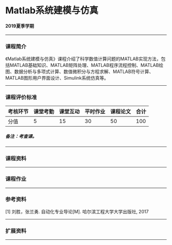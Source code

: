 # Matlab系统建模与仿真

#### 2019夏季学期

---

### 课程简介

《Matlab系统建模与仿真》课程介绍了科学数值计算问题的MATLAB实现方法，包括MATLAB基础知识、MATLAB矩阵处理、MATLAB程序流程控制、MATLAB绘图、数据分析与多项式计算、数值微积分与方程求解、MATLAB符号计算、MATLAB图形用户界面设计、Simulink系统仿真等。

---

### 课程评价标准

|考核环节 | 课堂考勤 | 课堂互动 | 平时作业 | 课程论文 |合计|
|---|---|---|---|---|---|
|分值| 5| 15|30|50|100|



##### 备注：考查课。 

---

### 课程资料



---

### 课程作业





---

### 参考资料

[1] 刘胜，张兰勇. 自动化专业导论[M]. 哈尔滨工程大学大学出版社, 2017

---

### 扩展资料



---
